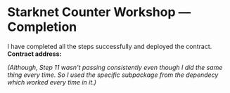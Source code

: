 # Starknet Counter Workshop — Completion

I have completed all the steps successfully and deployed the contract.  
**Contract address:** 

*(Although, Step 11 wasn't passing consistently even though I did the same thing every time. So I used the specific subpackage from the dependecy which worked every time in it.)*